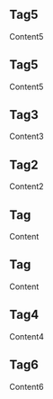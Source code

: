 ## Tag5
Content5

## Tag5
Content5

## Tag3
Content3

## Tag2
Content2

## Tag
Content

## Tag
Content

## Tag4
Content4

## Tag6
Content6

